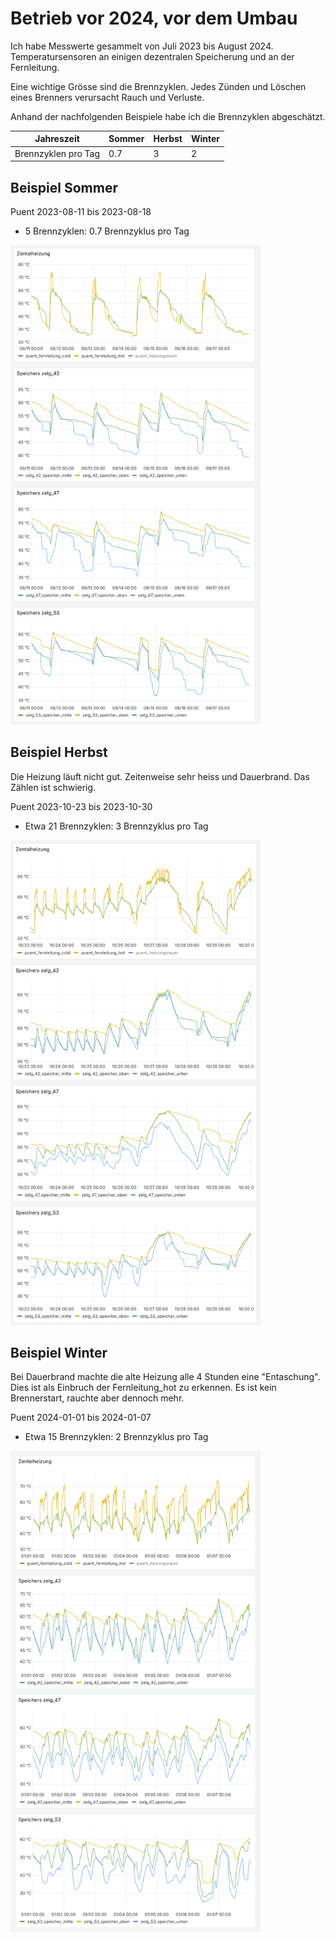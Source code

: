 # Betrieb vor 2024, vor dem Umbau

Ich habe Messwerte gesammelt von Juli 2023 bis August 2024. Temperatursensoren an einigen dezentralen Speicherung und an der Fernleitung.

Eine wichtige Grösse sind die Brennzyklen. Jedes Zünden und Löschen eines Brenners verursacht Rauch und Verluste.

Anhand der nachfolgenden Beispiele habe ich die Brennzyklen abgeschätzt.

 Jahreszeit             |Sommer  |Herbst  |Winter
------------------------|--------|--------|--------
Brennzyklen pro Tag     |0.7     |3       |2




## Beispiel Sommer

Puent 2023-08-11 bis 2023-08-18
 - 5 Brennzyklen: 0.7 Brennzyklus pro Tag




<img src="./images/sommer_puent_woche_1691704800000_1692309599000.png" width="400" />

## Beispiel Herbst

Die Heizung läuft nicht gut. Zeitenweise sehr heiss und Dauerbrand. Das Zählen ist schwierig.

Puent 2023-10-23 bis 2023-10-30
 - Etwa 21 Brennzyklen: 3 Brennzyklus pro Tag
 

<img src="./images/herbst_puent_woche_1698012000000_1698620399000.png" width="400" />

## Beispiel Winter

Bei Dauerbrand machte die alte Heizung alle 4 Stunden eine "Entaschung". Dies ist als Einbruch der Fernleitung_hot zu erkennen. Es ist kein Brennerstart, rauchte aber dennoch mehr.

Puent 2024-01-01 bis 2024-01-07
 - Etwa 15 Brennzyklen: 2 Brennzyklus pro Tag
 

<img src="./images/winter_puent_woche_1704063600000_1704668399000.png" width="400" />


